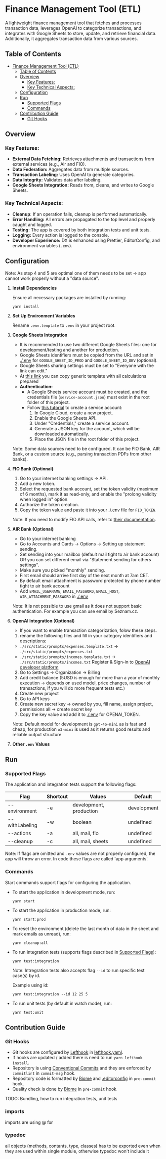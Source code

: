 # Finance Management Tool (ETL)

A lightweight finance management tool that fetches and processes transaction data, leverages OpenAI to
categorize transactions, and integrates with Google Sheets to store, update, and retrieve financial data.
Additionally, it aggregates transaction data from various sources.

## Table of Contents

- [Finance Management Tool (ETL)](#finance-management-tool-etl)
  - [Table of Contents](#table-of-contents)
  - [Overview](#overview)
    - [Key Features:](#key-features)
    - [Key Technical Aspects:](#key-technical-aspects)
  - [Configuration](#configuration)
  - [Run](#run)
    - [Supported Flags](#supported-flags)
    - [Commands](#commands)
  - [Contribution Guide](#contribution-guide)
    - [Git Hooks](#git-hooks)

## Overview

### Key Features:

- **External Data Fetching:** Retrieves attachments and transactions from external services (e.g., Air and
  FIO).
- **Data Federation:** Aggregates data from multiple sources.
- **Transaction Labeling:** Uses OpenAI to generate categories.
- **Data Integrity:** Validates data after labeling.
- **Google Sheets Integration:** Reads from, cleans, and writes to Google Sheets.

### Key Technical Aspects:

- **Cleanup:** If an operation fails, cleanup is performed automatically.
- **Error Handling:** All errors are propagated to the top level and properly caught and logged.
- **Testing:** The app is covered by both integration tests and unit tests.
- **Logging:** Every action is logged to the console.
- **Developer Experience:** DX is enhanced using Prettier, EditorConfig, and environment variables (`.env`).

## Configuration

Note: As step 4 and 5 are optimal one of them needs to be set -> app cannot work properly without a "data source".

1. **Install Dependencies**

   Ensure all necessary packages are installed by running:

   ```shell
   yarn install
   ```

2. **Set Up Environment Variables**

   Rename `.env.template` to `.env` in your project root.

3. **Google Sheets Integration**

   - It is recommended to use two different Google Sheets files: one for development/testing and another for
     production.
   - Google Sheets identifiers must be copied from the URL and set in [./.env](.env) for `GOOGLE_SHEET_ID_PROD` and `GOOGLE_SHEET_ID_DEV` (optional).
   - Google Sheets sharing settings must be set to "Everyone with the link can edit."
   - At [this link](https://docs.google.com/spreadsheets/d/1Izk8IJrqmZxZtTmh4nCfjaUFT2m6Uf_YKNHiCh0ulzI/edit?usp=sharing) you can copy generic template with all calculations prepared
   - **Authentication:**
     - A Google Sheets service account must be created, and the credentials file (`service-account.json`) must
       exist in the root folder of this project.
     - Follow [this tutorial](https://support.google.com/a/answer/7378726?hl=en) to create a service account:
       1. In Google Cloud, create a new project.
       2. Enable the Google Sheets API.
       3. Under "Credentials," create a service account.
       4. Generate a JSON key for the account, which will be downloaded automatically.
       5. Place the JSON file in the root folder of this project.

   Note: Some data sources need to be configured. It can be FIO Bank, AIR Bank, or a custom source (e.g., parsing
   transaction PDFs from other banks).

4. **FIO Bank (Optional)**

   1. Go to your internet banking settings -> API.
   2. Add a new token.
   3. Select the requested bank account, set the token validity (maximum of 6 months), mark it as read-only,
      and enable the "prolong validity when logged in" option.
   4. Authorize the token creation.
   5. Copy the token value and paste it into your [./.env](.env) file for `FIO_TOKEN`.

   Note: If you need to modify FIO API calls, refer to
   [their documentation](https://www.fio.cz/docs/cz/API_Bankovnictvi.pdf).

5. **AIR Bank (Optional)**

   - Go to your internet banking
   - Go to Accounts and Cards -> Options -> Setting up statement sending.
   - Set sending into your mailbox (default mail tight to air bank account) OR you can set different email via "Statement sending for others settings".
   - Make sure you picked "monthly" sending.
   - First email should arrive first day of the next month at 7am CET.
   - By default email attachment is password protected by phone number tight to air bank account
   - Add `EMAIL_USERNAME`, `EMAIL_PASSWORD`, `EMAIL_HOST`, `AIR_ATTACHMENT_PASSWORD` in [./.env](.env)

   Note: It is not possible to use gmail as it does not support basic authentication. For example you can use email by Seznam.cz.

6. **OpenAI Integration (Optional)**

   - If you want to enable transaction categorization, folow these steps.

   1. rename the following files and fill in your category
      identifiers and descriptions:

   - `./src/static/prompts/expenses.template.txt` -> `./src/static/prompts/expenses.txt`
   - `./src/static/prompts/incomes.template.txt` -> `./src/static/prompts/incomes.txt`
     Register & Sign-in to [OpenAI developer platform](https://platform.openai.com)

   2. Go to Settings -> Organization -> Billing
   3. Add credit balance (5USD is enough for more than a year of monthly execution -> depends on used model, price changes, number of transactions, if you will do more frequent tests etc.)
   4. Create new project
   5. Go to API keys
   6. Create new secret key -> owned by you, fill name, assign project, permissions all -> create secret key
   7. Copy the key value and add it to [./.env](.env) for OPENAI_TOKEN.

   Note: Default model for development is `gpt-4o-mini` as is fast and cheap, for production `o3-mini` is used as it returns good results and reliable output structure

7. **Other `.env` Values**

## Run

### Supported Flags

The application and integration tests support the following flags:

| Flag           | Shortcut | Values                  | Default     |
| -------------- | -------- | ----------------------- | ----------- |
| --environment  | -e       | development, production | development |
| --withLabeling | -w       | boolean                 | undefined   |
| --actions      | -a       | all, mail, fio          | undefined   |
| --cleanup      | -c       | all, mail, sheets       | undefined   |

Note: If flags are omitted and `.env` values are not properly configured, the app will throw an error. In code these flags are called 'app arguments'.

### Commands

Start commands support flags for configuring the application.

- To start the application in development mode, run:

  ```shell
  yarn start
  ```

- To start the application in production mode, run:

  ```shell
  yarn start:prod
  ```

- To reset the environment (delete the last month of data in the sheet and mark emails as unread), run:

  ```shell
  yarn cleanup:all
  ```

- To run integration tests (supports flags described in [Supported Flags](#supported-flags)):

  ```shell
  yarn test:integration
  ```

  Note: Intregration tests also accepts flag `--id` to run specific test case(s) by id.

  Example using id:

  ```shell
  yarn test:integration --id 12 25 5
  ```

- To run unit tests (by default in watch mode), run:

  ```shell
  yarn test:unit
  ```

## Contribution Guide

### Git Hooks

- Git hooks are configured by [Lefthook](https://github.com/evilmartians/lefthook) in
  [lefthook.yaml](./lefthook.yml).
- If hooks are updated / added there is need to run `yarn lefthook install`.
- Repository is using [Conventional Commits](https://www.conventionalcommits.org/en/v1.0.0/) and they are
  enforced by `commitlint` in `commit-msg` hook.
- Repository code is formatted by [Biome](https://biomejs.dev/) and [.editorconfig](./.editorconfig) in `pre-commit` hook.
- Quality check is done by [Biome](https://biomejs.dev/) in `pre-commit` hook.

TODO: Bundling, how to run integration tests, unit tests

### imports

imports are using @ for

### typedoc

all objects (methods, contants, type, classes) has to be exported even when they are used within single module, otherwise typedoc won't include it
